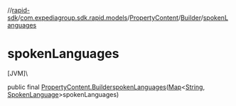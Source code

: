 //[rapid-sdk](../../../../index.md)/[com.expediagroup.sdk.rapid.models](../../index.md)/[PropertyContent](../index.md)/[Builder](index.md)/[spokenLanguages](spoken-languages.md)

# spokenLanguages

[JVM]\

public final [PropertyContent.Builder](index.md)[spokenLanguages](spoken-languages.md)([Map](https://docs.oracle.com/javase/8/docs/api/java/util/Map.html)&lt;[String](https://docs.oracle.com/javase/8/docs/api/java/lang/String.html), [SpokenLanguage](../../-spoken-language/index.md)&gt;spokenLanguages)
